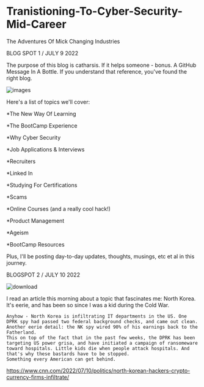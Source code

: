 # Tranistioning-To-Cyber-Security-Mid-Career
The Adventures Of Mick Changing Industries


BLOG SPOT 1 / JULY 9 2022

The purpose of this blog is catharsis. If it helps someone - bonus. A GitHub Message In A Bottle. If you understand that reference, you've found the right blog.



![images](https://user-images.githubusercontent.com/99157857/178129435-43defcec-8ee1-4284-9ada-1cc5e5338b0b.jpg)


Here's a list of topics we'll cover:



  *The New Way Of Learning

  *The BootCamp Experience

  *Why Cyber Security

  *Job Applications & Interviews

  *Recruiters

  *Linked In

  *Studying For Certifications

  *Scams

  *Online Courses (and a really cool hack!)

  *Product Management

  *Ageism 

  *BootCamp Resources








Plus, I'll be posting day-to-day updates, thoughts, musings, etc et al in this journey. 



BLOGSPOT 2 / JULY 10 2022


 ![download](https://user-images.githubusercontent.com/99157857/178163629-4dc7d589-71ba-4d8d-8461-9725bad0ebe7.jpg)
 
 I read an article this morning about a topic that fascinates me: North Korea. It's eerie, and has been so since I was a kid during the Cold War. 
 
    Anyhow - North Korea is infiltrating IT departments in the US. One DPRK spy had passed two federal background checks, and came out clean. Another eerie detail: the NK spy wired 90% of his earnings back to the Fatherland. 
    This on top of the fact that in the past few weeks, the DPRK has been targeting US power grisa, and have initiated a campaign of ransomeware toward hospitals. Little kids die when people attack hospitals. And that's why these bastards have to be stopped.
    Something every American can get behind.

https://www.cnn.com/2022/07/10/politics/north-korean-hackers-crypto-currency-firms-infiltrate/







  
  
  
